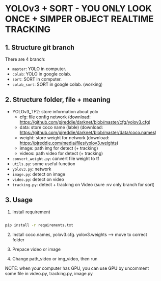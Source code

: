 # YOLOv3 + SORT - YOU ONLY LOOK ONCE + SIMPER OBJECT REALTIME TRACKING

## 1. Structure git branch

There are 4 branch:

- `master`: YOLO in computer.
- `colab`: YOLO in google colab.
- `sort`: SORT in computer.
- `colab_sort`: SORT in google colab. (working)

## 2. Structure folder, file + meaning

- YOLOv3_TF2: store information about yolo
  - cfg: file config network (download: https://github.com/pjreddie/darknet/blob/master/cfg/yolov3.cfg)
  - data: store coco name (lable) (download: https://github.com/pjreddie/darknet/blob/master/data/coco.names)
  - weight: store weight for network (download: https://pjreddie.com/media/files/yolov3.weights)
  - image: path img for detect (+ tracking)
  - videos: path video for detect (+ tracking)
- `convert_weight.py`: convert file weight to tf
- `utils.py`: some useful function
- `yolov3.py`: network
- `image.py`: detect on image
- `video.py`: detect on video
- `tracking.py`: detect + tracking on Video (sure :vv only branch for sort)

## 3. Usage

1. Install requirement

```sh

pip install -r requirements.txt

```

2. Install coco.names, yolov3.cfg. yolov3.weights --> move to correct folder

3. Prepace video or image

4. Change path_video or img_video, then run

NOTE: when your computer has GPU, you can use GPU by uncomment some file in video.py, tracking.py, image.py
